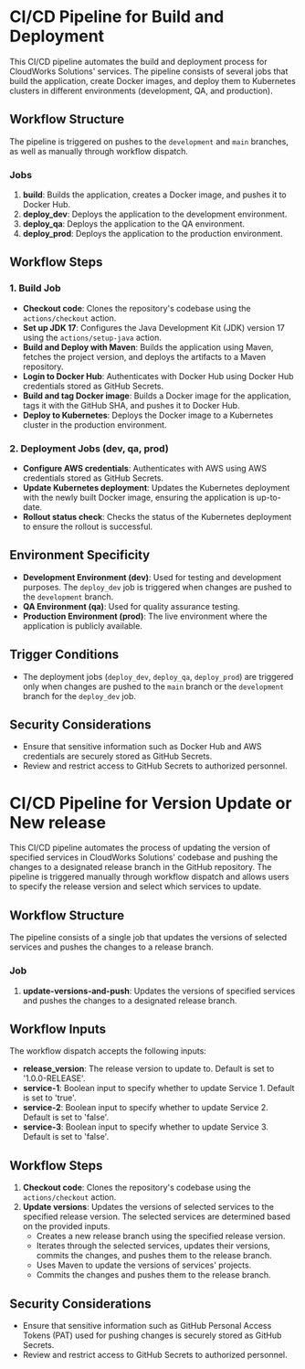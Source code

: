 # CI/CD Pipeline for Build and Deployment

This CI/CD pipeline automates the build and deployment process for CloudWorks Solutions' services. The pipeline consists of several jobs that build the application, create Docker images, and deploy them to Kubernetes clusters in different environments (development, QA, and production).

## Workflow Structure

The pipeline is triggered on pushes to the `development` and `main` branches, as well as manually through workflow dispatch.

### Jobs

1. **build**: Builds the application, creates a Docker image, and pushes it to Docker Hub.
2. **deploy_dev**: Deploys the application to the development environment.
3. **deploy_qa**: Deploys the application to the QA environment.
4. **deploy_prod**: Deploys the application to the production environment.

## Workflow Steps

### 1. Build Job

- **Checkout code**: Clones the repository's codebase using the `actions/checkout` action.
- **Set up JDK 17**: Configures the Java Development Kit (JDK) version 17 using the `actions/setup-java` action.
- **Build and Deploy with Maven**: Builds the application using Maven, fetches the project version, and deploys the artifacts to a Maven repository.
- **Login to Docker Hub**: Authenticates with Docker Hub using Docker Hub credentials stored as GitHub Secrets.
- **Build and tag Docker image**: Builds a Docker image for the application, tags it with the GitHub SHA, and pushes it to Docker Hub.
- **Deploy to Kubernetes**: Deploys the Docker image to a Kubernetes cluster in the production environment.

### 2. Deployment Jobs (dev, qa, prod)

- **Configure AWS credentials**: Authenticates with AWS using AWS credentials stored as GitHub Secrets.
- **Update Kubernetes deployment**: Updates the Kubernetes deployment with the newly built Docker image, ensuring the application is up-to-date.
- **Rollout status check**: Checks the status of the Kubernetes deployment to ensure the rollout is successful.

## Environment Specificity

- **Development Environment (dev)**: Used for testing and development purposes. The `deploy_dev` job is triggered when changes are pushed to the `development` branch.
- **QA Environment (qa)**: Used for quality assurance testing.
- **Production Environment (prod)**: The live environment where the application is publicly available.

## Trigger Conditions

- The deployment jobs (`deploy_dev`, `deploy_qa`, `deploy_prod`) are triggered only when changes are pushed to the `main` branch or the `development` branch for the `deploy_dev` job.

## Security Considerations

- Ensure that sensitive information such as Docker Hub and AWS credentials are securely stored as GitHub Secrets.
- Review and restrict access to GitHub Secrets to authorized personnel.





# CI/CD Pipeline for Version Update or New release

This CI/CD pipeline automates the process of updating the version of specified services in CloudWorks Solutions' codebase and pushing the changes to a designated release branch in the GitHub repository. The pipeline is triggered manually through workflow dispatch and allows users to specify the release version and select which services to update.

## Workflow Structure

The pipeline consists of a single job that updates the versions of selected services and pushes the changes to a release branch.

### Job

1. **update-versions-and-push**: Updates the versions of specified services and pushes the changes to a designated release branch.

## Workflow Inputs

The workflow dispatch accepts the following inputs:

- **release_version**: The release version to update to. Default is set to '1.0.0-RELEASE'.
- **service-1**: Boolean input to specify whether to update Service 1. Default is set to 'true'.
- **service-2**: Boolean input to specify whether to update Service 2. Default is set to 'false'.
- **service-3**: Boolean input to specify whether to update Service 3. Default is set to 'false'.

## Workflow Steps

1. **Checkout code**: Clones the repository's codebase using the `actions/checkout` action.
2. **Update versions**: Updates the versions of selected services to the specified release version. The selected services are determined based on the provided inputs.
   - Creates a new release branch using the specified release version.
   - Iterates through the selected services, updates their versions, commits the changes, and pushes them to the release branch.
   - Uses Maven to update the versions of services' projects.
   - Commits the changes and pushes them to the release branch.

## Security Considerations

- Ensure that sensitive information such as GitHub Personal Access Tokens (PAT) used for pushing changes is securely stored as GitHub Secrets.
- Review and restrict access to GitHub Secrets to authorized personnel.
